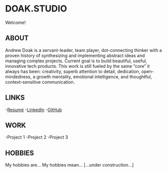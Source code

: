 # DOAK.STUDIO

Welcome!

## ABOUT

Andrew Doak is a servant-leader, team player, dot-connecting thinker with a proven history of synthesizing and implementing abstract ideas and managing complex projects. Current goal is to build beautiful, useful, innovative tech products. This work is still fueled by the same “core” it always has been: creativity, superb attention to detail, dedication, open-mindedness, a growth mentality, emotional intelligence, and thoughtful, context-sensitive communication.

## LINKS

-[Resumé](https://github.com/andrewdoak/doak.studio/blob/main/andrew-doak_resume.pdf)
-[LinkedIn](http://www.linkedin.com/in/theandrewdoak)
-[GitHub](https://github.com/andrewdoak/)

## WORK

-Project 1
-Project 2
-Project 3

## HOBBIES

My hobbies are...
My hobbies mean...
[...under construction...]
